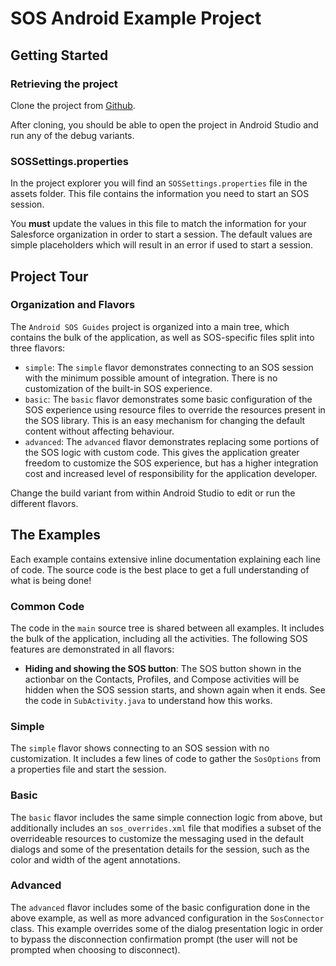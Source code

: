 # SOS Android Example Project

## Getting Started

### Retrieving the project

Clone the project from [Github](https://github.com/goinstant/android-sos-guides).

After cloning, you should be able to open the project in Android Studio and run any
of the debug variants.

### SOSSettings.properties

In the project explorer you will find an `SOSSettings.properties` file in the assets
folder. This file contains the information you need to start an SOS session.

You **must** update the values in this file to match the information for your
Salesforce organization in order to start a session. The default values are simple
placeholders which will result in an error if used to start a session.

## Project Tour

### Organization and Flavors

The `Android SOS Guides` project is organized into a main tree, which contains
the bulk of the application, as well as SOS-specific files split into three
flavors:

- `simple`: The `simple` flavor demonstrates connecting to an SOS session with the minimum possible amount of integration. There is no customization of the built-in SOS experience.
- `basic`: The `basic` flavor demonstrates some basic configuration of the SOS experience using resource files to override the resources present in the SOS library. This is an easy mechanism for changing the default content without affecting behaviour.
- `advanced`: The `advanced` flavor demonstrates replacing some portions of the SOS logic with custom code. This gives the application greater freedom to customize the SOS experience, but has a higher integration cost and increased level of responsibility for the application developer.

Change the build variant from within Android Studio to edit or run the different flavors.

## The Examples

Each example contains extensive inline documentation explaining each line of code. The source code is the best place to get a full understanding of what is being done!

### Common Code

The code in the `main` source tree is shared between all examples. It includes the bulk of the application, including all the activities. The following SOS features are demonstrated in all flavors:

- **Hiding and showing the SOS button**: The SOS button shown in the actionbar on the Contacts, Profiles, and Compose activities will be hidden when the SOS session starts, and shown again when it ends. See the code in `SubActivity.java` to understand how this works.

### Simple

The `simple` flavor shows connecting to an SOS session with no customization. It includes a few lines of code to gather the `SosOptions` from a properties file and start the session.

### Basic

The `basic` flavor includes the same simple connection logic from above, but additionally includes an `sos_overrides.xml` file that modifies a subset of the overrideable resources to customize the messaging used in the default dialogs and some of the presentation details for the session, such as the color and width of the agent annotations.

### Advanced

The `advanced` flavor includes some of the basic configuration done in the above example, as well as more advanced configuration in the `SosConnector` class. This example overrides some of the dialog presentation logic in order to bypass the disconnection confirmation prompt (the user will not be prompted when choosing to disconnect).
